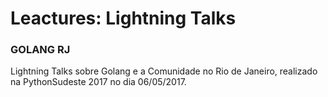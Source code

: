 # Leactures: Lightning Talks

### GOLANG RJ
Lightning Talks sobre Golang e a Comunidade no Rio de Janeiro, realizado na PythonSudeste 2017 no dia 06/05/2017.
